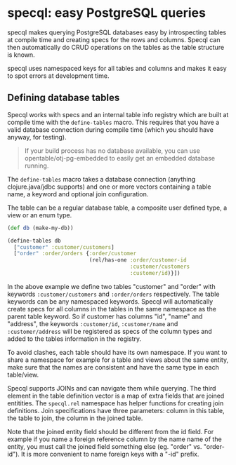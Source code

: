 # specql: easy PostgreSQL queries

specql makes querying PostgreSQL databases easy by introspecting tables at compile time and creating
specs for the rows and columns. Specql can then automatically do CRUD operations on the tables as
the table structure is known.

specql uses namespaced keys for all tables and columns and makes it easy to spot
errors at development time.

## Defining database tables

Specql works with specs and an internal table info registry which are built at compile time with the
`define-tables` macro. This requires that you have a valid database connection during
compile time (which you should have anyway, for testing).

> If your build process has no database available, you can use opentable/otj-pg-embedded to easily
> get an embedded database running.

The `define-tables` macro takes a database connection (anything clojure.java/jdbc supports) and
one or more vectors containing a table name, a keyword and optional join
configuration.

The table can be a regular database table, a composite user defined type, a view or an enum type.

```clojure
(def db (make-my-db))

(define-tables db
  ["customer" :customer/customers]
  ["order" :order/orders {:order/customer
                          (rel/has-one :order/customer-id
                                       :customer/customers
                                       :customer/id)}])
```

In the above example we define two tables "customer" and "order" with keywords
`:customer/customers` and `:order/orders` respectively. The table keywords can
be any namespaced keywords. Specql will automatically create specs for all columns
in the tables in the same namespace as the parent table keyword. So if customer
has columns "id", "name" and "address", the keywords `:customer/id`, `:customer/name`
and `:customer/address` will be registered as specs of the column types and added
to the tables information in the registry.

To avoid clashes, each table should have its own namespace. If you want to share a namespace for
example for a table and views about the same entity, make sure that the names are
consistent and have the same type in each table/view.

Specql supports JOINs and can navigate them while querying. The third element in the table
definition vector is a map of extra fields that are joined entitities. The `specql.rel` namespace
has helper functions for creating join definitions. Join specifications have three
parameters: column in this table, the table to join, the column in the joined table.

Note that the joined entity field should be different from the id field. For example if you name
a foreign reference column by the name name of the entity, you must call the joined
field something else (eg. "order" vs. "order-id"). It is more convenient to name foreign keys with a
"-id" prefix.